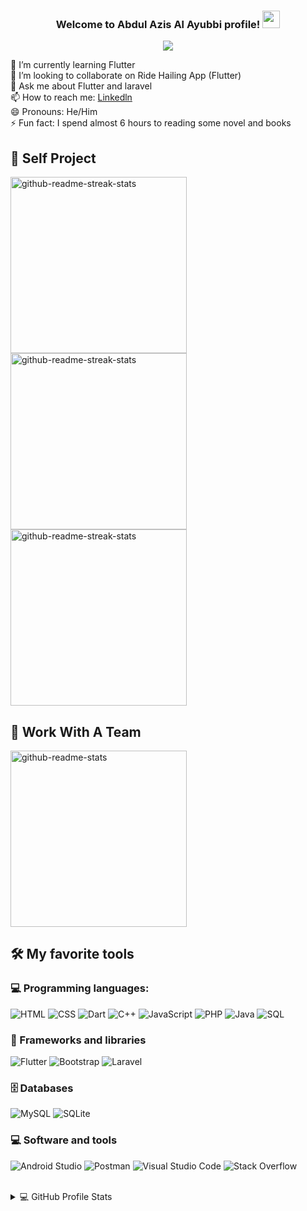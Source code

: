 
<h3 align="center">
  Welcome to Abdul Azis Al Ayubbi profile!
  <img src="https://media.giphy.com/media/hvRJCLFzcasrR4ia7z/giphy.gif" width="28">
</h3>

<p align="center">
  <a href="https://github.com/DenverCoder1/readme-typing-svg"><img src="https://readme-typing-svg.herokuapp.com/?lines=Full-stack%20web%20and%20app%20developer;Self-taught%20UI%2FUX%20Designer;2%2B%20years%20of%20coding%20experience;Always%20learning%20new%20things&font=Fira%20Code&center=true&width=440&height=45&color=B74093Center=true&size=22"></a>
</p>

<!--  🔭 I’m currently working on ... -->
 🌱 I’m currently learning Flutter <br>
  👯 I’m looking to collaborate on Ride Hailing App (Flutter) <br>
  💬 Ask me about Flutter and laravel <br>
  📫 How to reach me: <a href="https://www.linkedin.com/in/abdul-azis-alayubbi/ 
">Linkedln</a><br>
  😄 Pronouns: He/Him <br>
  ⚡ Fun fact: I spend almost 6 hours to reading some novel and books
  
## 📘 Self Project

<p align="left">
 
  
  <a href="https://github.com/Azis202017/exchange-schoolarship">
     <img width="282" src="https://denvercoder1-github-readme-stats.vercel.app/api/pin/?username=Azis202017&repo=exchange-schoolarship&theme=react&bg_color=1F222E&title_color=F85D7F&icon_color=F8D866&hide_border=true&show_icons=false" alt="github-readme-streak-stats">
    
  </a> 
    <a href="https://github.com/Azis202017/good-sleep-app">
     <img width="282" src="https://denvercoder1-github-readme-stats.vercel.app/api/pin/?username=Azis202017&repo=good-sleep-app&theme=react&bg_color=1F222E&title_color=F85D7F&icon_color=F8D866&hide_border=true&show_icons=false" alt="github-readme-streak-stats">
    
  </a> 
  <a href="https://github.com/Azis202017/ncov-tracking">
     <img width="282" src="https://denvercoder1-github-readme-stats.vercel.app/api/pin/?username=Azis202017&repo=ncov-tracking&theme=react&bg_color=1F222E&title_color=F85D7F&icon_color=F8D866&hide_border=true&show_icons=false" alt="github-readme-streak-stats">
    
  </a> 
 
 
  <br/>
</p>

## 📕 Work With A Team

<p align="left">
  <a href="https://github.com/SwingsNFI/Project_Absen_Telkom-2"><img width="282" src="https://denvercoder1-github-readme-stats.vercel.app/api/pin/?username=SwingsNFI&repo=Project_Absen_Telkom-2&theme=react&bg_color=1F222E&title_color=F85D7F&icon_color=F8D866&hide_border=true&show_icons=false" alt="github-readme-stats"></a>
  
</p>

## 🛠️ My favorite tools

### 💻 Programming languages:

<p>
   <img alt="HTML" src="https://img.shields.io/badge/HTML-E34F26.svg?logo=html5&logoColor=white"></a>
   <img alt="CSS" src="https://img.shields.io/badge/CSS-1572B6.svg?logo=css3&logoColor=white"></a>
   <img alt="Dart" src="https://img.shields.io/badge/Dart-15A6C4.svg?logo=dart&logoColor=white">
   <img alt="C++" src="https://custom-icon-badges.herokuapp.com/badge/C++-9C033A.svg?logo=cpp2&logoColor=white">
   <img alt="JavaScript" src="https://img.shields.io/badge/JavaScript-F7DF1E.svg?logo=javascript&logoColor=black">
  <img alt="PHP" src="https://img.shields.io/badge/PHP-777BB4.svg?logo=php&logoColor=white">
   <img alt="Java" src="https://img.shields.io/badge/Java-007396.svg?logo=java&logoColor=white">
   <img alt="SQL" src="https://custom-icon-badges.herokuapp.com/badge/SQL-025E8C.svg?logo=database&logoColor=white">
   
</p>

### 🧰 Frameworks and libraries
<p>
  <img alt="Flutter" src="https://img.shields.io/badge/Flutter-02569B.svg?logo=flutter&logoColor=white">
  <img alt="Bootstrap" src="https://img.shields.io/badge/Bootstrap-7952B3.svg?logo=bootstrap&logoColor=white">
  <img alt="Laravel" src="https://img.shields.io/badge/Laravel-FF2D20.svg?logo=laravel&logoColor=white">
  
</p>

### 🗄️ Databases 
<p>
  <img alt="MySQL" src="https://img.shields.io/badge/MySQL-00f.svg?logo=mysql&logoColor=white">
  <img alt="SQLite" src ="https://img.shields.io/badge/SQLite-07405e.svg?logo=sqlite&logoColor=white">
</p>

### 💻 Software and tools
<p>
<img alt="Android Studio" src="https://img.shields.io/badge/Android%20Studio-008678.svg?logo=android-studio&logoColor=white">
<img alt="Postman" src="https://img.shields.io/badge/Postman-FF6C37?logo=postman&logoColor=white">
<img alt="Visual Studio Code" src="https://img.shields.io/badge/Visual%20Studio%20Code-0078d7.svg?logo=visual-studio-code&logoColor=white">
<img alt="Stack Overflow" src="https://img.shields.io/badge/-Stack%20Overflow-FE7A16?logo=stack-overflow&logoColor=white">
  
</p>
<br>


<details> 
  <summary>💻 GitHub Profile Stats</summary>
  <br/>
    <img alt="Abdul Azis Al Ayubbi github. stats" src="https://github-readme-stats.vercel.app/api/?username=Azis202017&show_icons=true&count_private=true&theme=react&hide_border=true&bg_color=1F222E&title_color=F85D7F&icon_color=F8D866" height="192px"/>

   <img title="🔥 Get streak stats for your profile at git.io/streak-stats" alt="DenverCoder1's streak" src="https://github-readme-streak-stats.herokuapp.com/?user=Azis202017&theme=monokai-metallian&hide_border=true"/>
   <img alt="DenverCoder1's Top Languages" src="https://github-readme-stats.vercel.app/api/top-langs/?username=Azis202017&langs_count=8&layout=compact&theme=react&hide_border=true&bg_color=1F222E&title_color=F85D7F&icon_color=F8D866&hide=Jupyter%20Notebook" height="192px"/>
  
 
  
</details>

